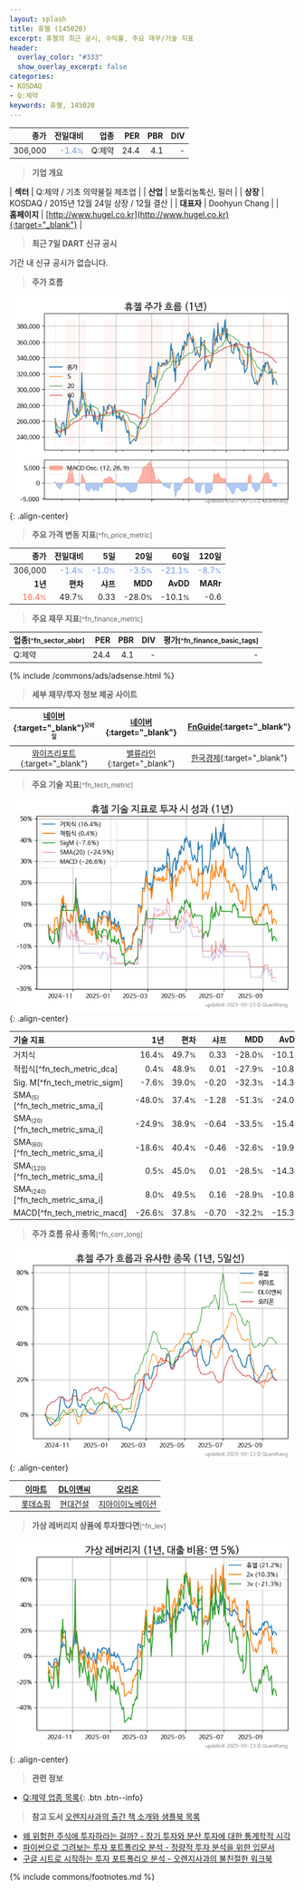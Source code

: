 ```yaml
---
layout: splash
title: 휴젤 (145020)
excerpt: 휴젤의 최근 공시, 수익률, 주요 재무/기술 지표
header:
  overlay_color: "#333"
  show_overlay_excerpt: false
categories:
- KOSDAQ
- Q:제약
keywords: 휴젤, 145020
---
```


| **종가** | **전일대비** | **업종** | **PER** | **PBR** | **DIV** |
| -------: | -----------: | -------: | ------: | ------: | ------: |
| 306,000 | <span style="color: cornflowerblue">-1.4<small>%</small></span> | Q:제약 | 24.4 | 4.1 | - |

<!-- more -->


> **기업 개요**<a id="company"></a>

| <span style="white-space:nowrap;">**섹터**</span> | Q:제약 / 기초 의약물질 제조업 |
| <span style="white-space:nowrap;">**산업**</span> | 보툴리눔톡신, 필러 |
| <span style="white-space:nowrap;">**상장**</span> | KOSDAQ / 2015년 12월 24일 상장 / 12월 결산 |
| <span style="white-space:nowrap;">**대표자**</span> | Doohyun Chang |
| <span style="white-space:nowrap;">**홈페이지**</span> | [http://www.hugel.co.kr](http://www.hugel.co.kr){:target="_blank"} |


> **최근 7일 DART 신규 공시**<a id="dart"></a>

기간 내 신규 공시가 없습니다.


> **주가 흐름**<a id="price"></a>

![145020](/stock/images/145020.png){: .align-center}


> **주요 가격 변동 지표**<small>[^fn_price_metric]</small>

| **종가** | **전일대비** | **5일** | **20일** | **60일** | **120일** |
| -------: | -----------: | ------: | -------: | -------: | --------: |
| 306,000 | <span style="color: cornflowerblue">-1.4<small>%</small></span> | <span style="color: cornflowerblue">-1.0<small>%</small></span> | <span style="color: cornflowerblue">-3.5<small>%</small></span> | <span style="color: cornflowerblue">-21.1<small>%</small></span> | <span style="color: cornflowerblue">-8.7<small>%</small></span> |
| **1년** | **편차** | **샤프** | **MDD** | **AvDD** | **MARr** |
| <span style="color: tomato">16.4<small>%</small></span> | 49.7<small>%</small> | 0.33 | -28.0<small>%</small> | -10.1<small>%</small> | -0.6 |


> **주요 재무 지표**<small>[^fn_finance_metric]</small>

| **업종**<small>[^fn_sector_abbr]</small> | **PER** | **PBR** | **DIV** | **평가**<small>[^fn_finance_basic_tags]</small> |
| :--------------------------------------- | ------: | ------: | ------: | ----------------------------------------------: |
| Q:제약 | 24.4 | 4.1 | - | - |



{% include /commons/ads/adsense.html %}

> **세부 재무/투자 정보 제공 사이트**

| [네이버](https://m.stock.naver.com/domestic/stock/145020/finance/summary){:target="_blank"}<sup><small>모바일</small></sup> | [네이버](https://finance.naver.com/item/coinfo.naver?code=145020){:target="_blank"} | [FnGuide](https://comp.fnguide.com/SVO2/ASP/SVD_Invest.asp?gicode=A145020&MenuYn=Y){:target="_blank"} |
| :---: | :---: | :---: |
| [와이즈리포트](https://comp.wisereport.co.kr/company/c1040001.aspx?cmp_cd=145020){:target="_blank"} | [밸류라인](https://www.valueline.co.kr/finance/summary/145020){:target="_blank"} | [한국경제](https://markets.hankyung.com/stock/145020/financial-summary){:target="_blank"} |


> **주요 기술 지표**<small>[^fn_tech_metric]</small>


![145020](/stock/images/145020_tech.png){: .align-center}

| **기술 지표** | **1년** | **편차** | **샤프** | **MDD** | **AvDD** |
| :------------ | ------: | -----------: | -------: | ------: | -------: |
| 거치식 | 16.4<small>%</small> | 49.7<small>%</small> | 0.33 | -28.0<small>%</small> | -10.1<small>%</small> |
| 적립식[^fn_tech_metric_dca] | 0.4<small>%</small> | 48.9<small>%</small> | 0.01 | -27.9<small>%</small> | -10.8<small>%</small> |
| Sig. M[^fn_tech_metric_sigm] | -7.6<small>%</small> | 39.0<small>%</small> | -0.20 | -32.3<small>%</small> | -14.3<small>%</small> |
| SMA<small><sub>(5)</sub></small>[^fn_tech_metric_sma_i] | -48.0<small>%</small> | 37.4<small>%</small> | -1.28 | -51.3<small>%</small> | -24.0<small>%</small> |
| SMA<small><sub>(20)</sub></small>[^fn_tech_metric_sma_i] | -24.9<small>%</small> | 38.9<small>%</small> | -0.64 | -33.5<small>%</small> | -15.4<small>%</small> |
| SMA<small><sub>(60)</sub></small>[^fn_tech_metric_sma_i] | -18.6<small>%</small> | 40.4<small>%</small> | -0.46 | -32.6<small>%</small> | -19.9<small>%</small> |
| SMA<small><sub>(120)</sub></small>[^fn_tech_metric_sma_i] | 0.5<small>%</small> | 45.0<small>%</small> | 0.01 | -28.5<small>%</small> | -14.3<small>%</small> |
| SMA<small><sub>(240)</sub></small>[^fn_tech_metric_sma_i] | 8.0<small>%</small> | 49.5<small>%</small> | 0.16 | -28.9<small>%</small> | -10.8<small>%</small> |
| MACD[^fn_tech_metric_macd] | -26.6<small>%</small> | 37.8<small>%</small> | -0.70 | -32.2<small>%</small> | -15.3<small>%</small> |


> **주가 흐름 유사 종목**<a id="corr"></a><small>[^fn_corr_long]</small>

![145020](/stock/images/145020_corr.png){: .align-center}

|       | [이마트](/139480/) | [DL이앤씨](/375500/) | [오리온](/271560/) |
| :---: | :------------------------------------: | :------------------------------------: | :------------------------------------: |
|       | [롯데쇼핑](/023530/) | [현대건설](/000720/) | [지아이이노베이션](/358570/) |


> **가상 레버리지 상품에 투자했다면**<a id="2x"></a><small>[^fn_lev]</small>

![145020](/stock/images/145020_2x.png){: .align-center}


> **관련 정보**

- [Q:제약 업종 목록](/stats/sector/kosdaq_업종_제약_종목/){: .btn .btn--info}

> **참고 도서** [오렌지사과의 출간 책 소개와 샘플북 목록](https://kongdori.tistory.com/691)

- [왜 위험한 주식에 투자하라는 걸까? - 장기 투자와 분산 투자에 대한 통계학적 시각](https://kongdori.tistory.com/421)
- [파이썬으로 그려보는 투자 포트폴리오 분석  - 정량적 투자 분석을 위한 입문서](https://kongdori.tistory.com/643)
- [구글 시트로 시작하는 투자 포트폴리오 분석 - 오렌지사과의 불친절한 워크북](https://kongdori.tistory.com/449)


{% include commons/footnotes.md %}